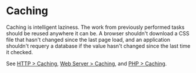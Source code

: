 Caching
=

Caching is intelligent laziness. The work from previously performed tasks should be reused anywhere it can be. A browser shouldn't download a CSS file that hasn't changed since the last page load, and an application shouldn't requery a database if the value hasn't changed since the last time it checked.

See [HTTP > Caching](http.md#caching), [Web Server > Caching](web-servers.md#caching), and [PHP > Caching](php.md#caching).